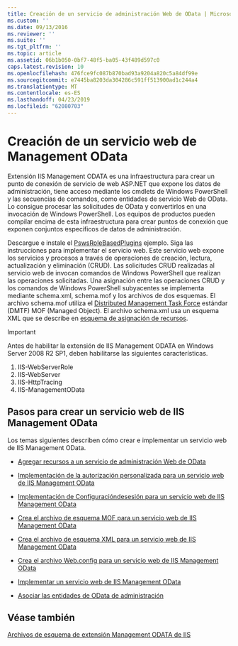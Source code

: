 ```yaml
---
title: Creación de un servicio de administración Web de OData | Microsoft Docs
ms.custom: ''
ms.date: 09/13/2016
ms.reviewer: ''
ms.suite: ''
ms.tgt_pltfrm: ''
ms.topic: article
ms.assetid: 06b1b050-0bf7-48f5-ba05-43f489d597c0
caps.latest.revision: 10
ms.openlocfilehash: 476fce9fc087b870bad93a9204a820c5a84df99e
ms.sourcegitcommit: e7445ba8203da304286c591ff513900ad1c244a4
ms.translationtype: MT
ms.contentlocale: es-ES
ms.lasthandoff: 04/23/2019
ms.locfileid: "62080703"
---
```

# <a name="creating-a-management-odata-web-service"></a>Creación de un servicio web de Management OData

Extensión IIS Management ODATA es una infraestructura para crear un punto de conexión de servicio de web ASP.NET que expone los datos de administración, tiene acceso mediante los cmdlets de Windows PowerShell y las secuencias de comandos, como entidades de servicio Web de OData. Lo consigue procesar las solicitudes de OData y convertirlos en una invocación de Windows PowerShell. Los equipos de productos pueden compilar encima de esta infraestructura para crear puntos de conexión que exponen conjuntos específicos de datos de administración.

Descargue e instale el [PswsRoleBasedPlugins](https://code.msdn.microsoft.com:443/windowsdesktop/PswsRoleBasedPlugins-9c79b75a) ejemplo. Siga las instrucciones para implementar el servicio web. Este servicio web expone los servicios y procesos a través de operaciones de creación, lectura, actualización y eliminación (CRUD). Las solicitudes CRUD realizadas al servicio web de invocan comandos de Windows PowerShell que realizan las operaciones solicitadas. Una asignación entre las operaciones CRUD y los comandos de Windows PowerShell subyacentes se implementa mediante schema.xml, schema.mof y los archivos de dos esquemas. El archivo schema.mof utiliza el [Distributed Management Task Force](https://www.dmtf.org/) estándar (DMTF) MOF (Managed Object). El archivo schema.xml usa un esquema XML que se describe en [esquema de asignación de recursos](./resource-mapping-schema.md).

> [!IMPORTANT]
> Antes de habilitar la extensión de IIS Management ODATA en Windows Server 2008 R2 SP1, deben habilitarse las siguientes características.
>
> 1.  IIS-WebServerRole
> 2.  IIS-WebServer
> 3.  IIS-HttpTracing
> 4.  IIS-ManagementOData

## <a name="steps-for-creating-a-management-odata-web-service"></a>Pasos para crear un servicio web de IIS Management OData

Los temas siguientes describen cómo crear e implementar un servicio web de IIS Management OData.

- [Agregar recursos a un servicio de administración Web de OData](./adding-resources-to-a-management-odata-web-service.md)

- [Implementación de la autorización personalizada para un servicio web de IIS Management OData](./implementing-custom-authorization-for-a-management-odata-web-service.md)

- [Implementación de Configuracióndesesión para un servicio web de IIS Management OData](./implementing-sessionconfiguration-for-a-management-odata-web-service.md)

- [Crea el archivo de esquema MOF para un servicio web de IIS Management OData](./authoring-the-mof-schema-file-for-a-management-odata-web-service.md)

- [Crea el archivo de esquema XML para un servicio web de IIS Management OData](./authoring-the-xml-schema-file-for-a-management-odata-web-service.md)

- [Crea el archivo Web.config para un servicio web de IIS Management OData](./authoring-the-web-config-file-for-a-management-odata-web-service.md)

- [Implementar un servicio web de IIS Management OData](./deploying-a-management-odata-web-service.md)

- [Asociar las entidades de OData de administración](./associating-management-odata-entities.md)

## <a name="see-also"></a>Véase también

[Archivos de esquema de extensión Management ODATA de IIS](./management-odata-iis-extension-schema-files.md)
